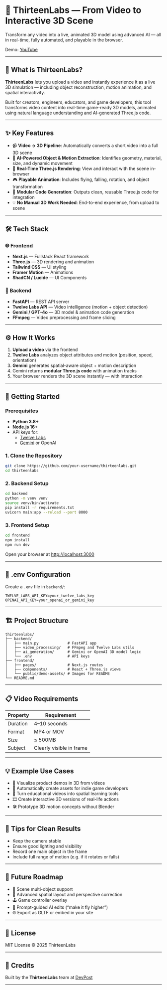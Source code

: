 # 🚀 ThirteenLabs — From Video to Interactive 3D Scene

Transform any video into a live, animated 3D model using advanced AI — all in real-time, fully automated, and playable in the browser.

Demo:
[YouTube](https://youtu.be/i_b2p0VrURA)

---

## 🎯 What is ThirteenLabs?

**ThirteenLabs** lets you upload a video and instantly experience it as a live 3D simulation — including object reconstruction, motion animation, and spatial interactivity.

Built for creators, engineers, educators, and game developers, this tool transforms video content into real-time game-ready 3D models, animated using natural language understanding and AI-generated Three.js code.

---

## ✨ Key Features

- 📹 **Video → 3D Pipeline**: Automatically converts a short video into a full 3D scene
- 🧠 **AI-Powered Object & Motion Extraction**: Identifies geometry, material, size, and dynamic movement
- 🎨 **Real-Time Three.js Rendering**: View and interact with the scene in-browser
- 🎮 **Playable Animation**: Includes flying, falling, rotation, and object transformation
- 🔄 **Modular Code Generation**: Outputs clean, reusable Three.js code for integration
- 💡 **No Manual 3D Work Needed**: End-to-end experience, from upload to scene

---

## 🛠 Tech Stack

### 🌐 Frontend
- **Next.js** — Fullstack React framework
- **Three.js** — 3D rendering and animation
- **Tailwind CSS** — UI styling
- **Framer Motion** — Animations
- **ShadCN / Lucide** — UI Components

### 🧠 Backend
- **FastAPI** — REST API server
- **Twelve Labs API** — Video intelligence (motion + object detection)
- **Gemini / GPT-4o** — 3D model & animation code generation
- **FFmpeg** — Video preprocessing and frame slicing

---

## ⚙️ How It Works

1. **Upload a video** via the frontend
2. **Twelve Labs** analyzes object attributes and motion (position, speed, orientation)
3. **Gemini** generates spatial-aware object + motion description
4. Gemini returns **modular Three.js code** with animation tracks
5. Your browser renders the 3D scene instantly — with interaction

---

## 🚀 Getting Started

### Prerequisites

- **Python 3.8+**
- **Node.js 16+**
- API keys for:
  - [Twelve Labs](https://docs.twelvelabs.io/)
  - [Gemini](https://ai.google.dev) or OpenAI

### 1. Clone the Repository

```bash
git clone https://github.com/your-username/thirteenlabs.git
cd thirteenlabs
```

### 2. Backend Setup

```bash
cd backend
python -m venv venv
source venv/bin/activate
pip install -r requirements.txt
uvicorn main:app --reload --port 8000
```

### 3. Frontend Setup

```bash
cd frontend
npm install
npm run dev
```

Open your browser at [http://localhost:3000](http://localhost:3000)

---

## 🔐 .env Configuration

Create a `.env` file in `backend/`:

```env
TWELVE_LABS_API_KEY=your_twelve_labs_key
OPENAI_API_KEY=your_openai_or_gemini_key
```

---

## 🏗 Project Structure

```
thirteenlabs/
├── backend/
│   ├── main.py             # FastAPI app
│   ├── video_processing/   # FFmpeg and Twelve Labs utils
│   ├── ai_generation/      # Gemini or OpenAI 3D model logic
│   └── .env                # API keys
├── frontend/
│   ├── pages/              # Next.js routes
│   ├── components/         # React + Three.js views
│   └── public/demo-assets/ # Images for README
└── README.md
```

---

## 📋 Video Requirements

| Property      | Requirement             |
|---------------|--------------------------|
| Duration      | 4–10 seconds             |
| Format        | MP4 or MOV               |
| Size          | ≤ 500MB                  |
| Subject       | Clearly visible in frame |

---

## 💡 Example Use Cases

- 🔬 Visualize product demos in 3D from videos
- 🧱 Automatically create assets for indie game developers
- 📘 Turn educational videos into spatial learning tools
- 🎞️ Create interactive 3D versions of real-life actions
- 🛠 Prototype 3D motion concepts without Blender

---

## 🧪 Tips for Clean Results

- Keep the camera stable
- Ensure good lighting and visibility
- Record one main object in the frame
- Include full range of motion (e.g. if it rotates or falls)

---

## 🧠 Future Roadmap

- 🔁 Scene multi-object support
- 📐 Advanced spatial layout and perspective correction
- 🕹️ Game controller overlay
- 🎤 Prompt-guided AI edits (“make it fly higher”)
- 🌐 Export as GLTF or embed in your site

---

## 📝 License

MIT License © 2025 ThirteenLabs

---

## 🙌 Credits

Built by the **ThirteenLabs** team at [DevPost](https://devpost.com/software/video-3d-game-by-thirteen-labs)  

---
